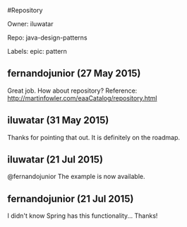#Repository

Owner: iluwatar

Repo: java-design-patterns

Labels: epic: pattern 

## fernandojunior (27 May 2015)

Great job.
How about repository? 
Reference: http://martinfowler.com/eaaCatalog/repository.html


## iluwatar (31 May 2015)

Thanks for pointing that out. It is definitely on the roadmap.


## iluwatar (21 Jul 2015)

@fernandojunior The example is now available.


## fernandojunior (21 Jul 2015)

I didn't know Spring has this functionality...
Thanks!


